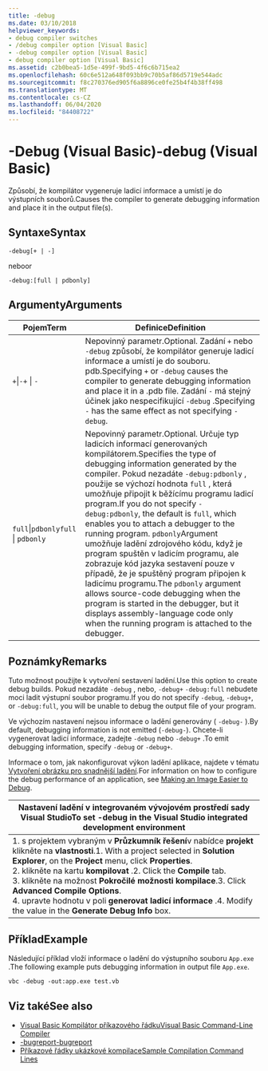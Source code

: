 ```yaml
---
title: -debug
ms.date: 03/10/2018
helpviewer_keywords:
- debug compiler switches
- /debug compiler option [Visual Basic]
- -debug compiler option [Visual Basic]
- debug compiler option [Visual Basic]
ms.assetid: c2b0bea5-1d5e-499f-9bd5-4f6c6b715ea2
ms.openlocfilehash: 60c6e512a648f093bb9c70b5af86d5719e544adc
ms.sourcegitcommit: f8c270376ed905f6a8896ce0fe25b4f4b38ff498
ms.translationtype: MT
ms.contentlocale: cs-CZ
ms.lasthandoff: 06/04/2020
ms.locfileid: "84408722"
---
```

# <a name="-debug-visual-basic"></a><span data-ttu-id="a2f84-102">-Debug (Visual Basic)</span><span class="sxs-lookup"><span data-stu-id="a2f84-102">-debug (Visual Basic)</span></span>

<span data-ttu-id="a2f84-103">Způsobí, že kompilátor vygeneruje ladicí informace a umístí je do výstupních souborů.</span><span class="sxs-lookup"><span data-stu-id="a2f84-103">Causes the compiler to generate debugging information and place it in the output file(s).</span></span>

## <a name="syntax"></a><span data-ttu-id="a2f84-104">Syntaxe</span><span class="sxs-lookup"><span data-stu-id="a2f84-104">Syntax</span></span>

```console
-debug[+ | -]
```

<span data-ttu-id="a2f84-105">nebo</span><span class="sxs-lookup"><span data-stu-id="a2f84-105">or</span></span>

```console
-debug:[full | pdbonly]
```

## <a name="arguments"></a><span data-ttu-id="a2f84-106">Argumenty</span><span class="sxs-lookup"><span data-stu-id="a2f84-106">Arguments</span></span>

|<span data-ttu-id="a2f84-107">Pojem</span><span class="sxs-lookup"><span data-stu-id="a2f84-107">Term</span></span>|<span data-ttu-id="a2f84-108">Definice</span><span class="sxs-lookup"><span data-stu-id="a2f84-108">Definition</span></span>|
|---|---|
|<span data-ttu-id="a2f84-109">`+`&#124;`-`</span><span class="sxs-lookup"><span data-stu-id="a2f84-109">`+` &#124; `-`</span></span>|<span data-ttu-id="a2f84-110">Nepovinný parametr.</span><span class="sxs-lookup"><span data-stu-id="a2f84-110">Optional.</span></span> <span data-ttu-id="a2f84-111">Zadání `+` nebo `-debug` způsobí, že kompilátor generuje ladicí informace a umístí je do souboru. pdb.</span><span class="sxs-lookup"><span data-stu-id="a2f84-111">Specifying `+` or `-debug` causes the compiler to generate debugging information and place it in a .pdb file.</span></span> <span data-ttu-id="a2f84-112">Zadání `-` má stejný účinek jako nespecifikující `-debug` .</span><span class="sxs-lookup"><span data-stu-id="a2f84-112">Specifying `-` has the same effect as not specifying `-debug`.</span></span>|
|<span data-ttu-id="a2f84-113">`full`&#124;`pdbonly`</span><span class="sxs-lookup"><span data-stu-id="a2f84-113">`full` &#124; `pdbonly`</span></span>|<span data-ttu-id="a2f84-114">Nepovinný parametr.</span><span class="sxs-lookup"><span data-stu-id="a2f84-114">Optional.</span></span> <span data-ttu-id="a2f84-115">Určuje typ ladicích informací generovaných kompilátorem.</span><span class="sxs-lookup"><span data-stu-id="a2f84-115">Specifies the type of debugging information generated by the compiler.</span></span> <span data-ttu-id="a2f84-116">Pokud nezadáte `-debug:pdbonly` , použije se výchozí hodnota `full` , která umožňuje připojit k běžícímu programu ladicí program.</span><span class="sxs-lookup"><span data-stu-id="a2f84-116">If you do not specify `-debug:pdbonly`, the default is `full`, which enables you to attach a debugger to the running program.</span></span> <span data-ttu-id="a2f84-117">`pdbonly`Argument umožňuje ladění zdrojového kódu, když je program spuštěn v ladicím programu, ale zobrazuje kód jazyka sestavení pouze v případě, že je spuštěný program připojen k ladicímu programu.</span><span class="sxs-lookup"><span data-stu-id="a2f84-117">The `pdbonly` argument allows source-code debugging when the program is started in the debugger, but it displays assembly-language code only when the running program is attached to the debugger.</span></span>|

## <a name="remarks"></a><span data-ttu-id="a2f84-118">Poznámky</span><span class="sxs-lookup"><span data-stu-id="a2f84-118">Remarks</span></span>

<span data-ttu-id="a2f84-119">Tuto možnost použijte k vytvoření sestavení ladění.</span><span class="sxs-lookup"><span data-stu-id="a2f84-119">Use this option to create debug builds.</span></span> <span data-ttu-id="a2f84-120">Pokud nezadáte `-debug` , nebo, `-debug+` `-debug:full` nebudete moci ladit výstupní soubor programu.</span><span class="sxs-lookup"><span data-stu-id="a2f84-120">If you do not specify `-debug`, `-debug+`, or `-debug:full`, you will be unable to debug the output file of your program.</span></span>

<span data-ttu-id="a2f84-121">Ve výchozím nastavení nejsou informace o ladění generovány ( `-debug-` ).</span><span class="sxs-lookup"><span data-stu-id="a2f84-121">By default, debugging information is not emitted (`-debug-`).</span></span> <span data-ttu-id="a2f84-122">Chcete-li vygenerovat ladicí informace, zadejte `-debug` nebo `-debug+` .</span><span class="sxs-lookup"><span data-stu-id="a2f84-122">To emit debugging information, specify `-debug` or `-debug+`.</span></span>

<span data-ttu-id="a2f84-123">Informace o tom, jak nakonfigurovat výkon ladění aplikace, najdete v tématu [Vytvoření obrázku pro snadnější ladění](../../../framework/debug-trace-profile/making-an-image-easier-to-debug.md).</span><span class="sxs-lookup"><span data-stu-id="a2f84-123">For information on how to configure the debug performance of an application, see [Making an Image Easier to Debug](../../../framework/debug-trace-profile/making-an-image-easier-to-debug.md).</span></span>

|<span data-ttu-id="a2f84-124">Nastavení ladění v integrovaném vývojovém prostředí sady Visual Studio</span><span class="sxs-lookup"><span data-stu-id="a2f84-124">To set -debug in the Visual Studio integrated development environment</span></span>|
|---|
|<span data-ttu-id="a2f84-125">1. s projektem vybraným v **Průzkumník řešení**v nabídce **projekt** klikněte na **vlastnosti**.</span><span class="sxs-lookup"><span data-stu-id="a2f84-125">1.  With a project selected in **Solution Explorer**, on the **Project** menu, click **Properties**.</span></span> <br /><span data-ttu-id="a2f84-126">2. klikněte na kartu **kompilovat** .</span><span class="sxs-lookup"><span data-stu-id="a2f84-126">2.  Click the **Compile** tab.</span></span><br /><span data-ttu-id="a2f84-127">3. klikněte na možnost **Pokročilé možnosti kompilace**.</span><span class="sxs-lookup"><span data-stu-id="a2f84-127">3.  Click **Advanced Compile Options**.</span></span><br /><span data-ttu-id="a2f84-128">4. upravte hodnotu v poli **generovat ladicí informace** .</span><span class="sxs-lookup"><span data-stu-id="a2f84-128">4.  Modify the value in the **Generate Debug Info** box.</span></span>|

## <a name="example"></a><span data-ttu-id="a2f84-129">Příklad</span><span class="sxs-lookup"><span data-stu-id="a2f84-129">Example</span></span>

<span data-ttu-id="a2f84-130">Následující příklad vloží informace o ladění do výstupního souboru `App.exe` .</span><span class="sxs-lookup"><span data-stu-id="a2f84-130">The following example puts debugging information in output file `App.exe`.</span></span>

```console
vbc -debug -out:app.exe test.vb
```

## <a name="see-also"></a><span data-ttu-id="a2f84-131">Viz také</span><span class="sxs-lookup"><span data-stu-id="a2f84-131">See also</span></span>

- [<span data-ttu-id="a2f84-132">Visual Basic Kompilátor příkazového řádku</span><span class="sxs-lookup"><span data-stu-id="a2f84-132">Visual Basic Command-Line Compiler</span></span>](index.md)
- [<span data-ttu-id="a2f84-133">-bugreport</span><span class="sxs-lookup"><span data-stu-id="a2f84-133">-bugreport</span></span>](bugreport.md)
- [<span data-ttu-id="a2f84-134">Příkazové řádky ukázkové kompilace</span><span class="sxs-lookup"><span data-stu-id="a2f84-134">Sample Compilation Command Lines</span></span>](sample-compilation-command-lines.md)
